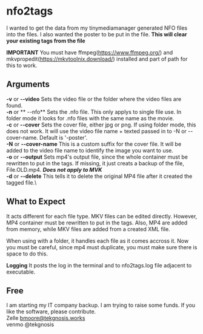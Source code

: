 # nfo2tags

I wanted to get the data from my tinymediamanager generated NFO files into the files. I also wanted the poster to be put in the file. **This will clear your existing tags from the file**

**IMPORTANT** You must have ffmpeg(https://www.ffmpeg.org/) and mkvpropedit(https://mkvtoolnix.download/) installed and part of path for this to work.

## Arguments

**-v** or **--video** Sets the video file or the folder where the video files are found.\
**-n** or ** --nfo** Sets the .nfo file. This only applys to single file use. In folder mode it looks for .nfo files with the same name as the movie.\
**-c** or **--cover** Sets the cover file, either jpg or png. If using folder mode, this does not work. It will use the video file name + texted passed in to -N or --cover-name. Default is '-poster'.\
**-N** or **--cover-name** This is a custom suffix for the cover file. It will be added to the video file name to identify the image you want to use.\
**-o** or **--output** Sets mp4's output file, since the whole container must be rewritten to put in the tags. If missing, it just creats a backup of the file, File.OLD.mp4. ***Does not apply to MVK***\
**-d** or **--delete** This tells it to delete the original MP4 file after it created the tagged file.\

 
## What to Expect
It acts different for each file type. MKV files can be edited directly. However, MP4 container must be rewritten to put in the tags. Also, MP4 are added from memory, while MKV files are added from a created XML file.

When using with a folder, it handles each file as it comes accross it. Now you must be careful, since mp4 must duplicate, you must make sure there is space to do this.

**Logging** It posts the log in the terminal and to nfo2tags.log file adjacent to executable.

## Free

I am starting my IT company backup. I am trying to raise some funds. If you like the software, please contribute.\
Zelle bmoore@tekgnosis.works\
venmo @tekgnosis
